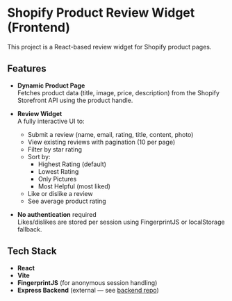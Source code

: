 # Shopify Product Review Widget (Frontend)

This project is a React-based review widget for Shopify product pages.

## Features

- **Dynamic Product Page**  
  Fetches product data (title, image, price, description) from the Shopify Storefront API using the product handle.

- **Review Widget**  
  A fully interactive UI to:
  - Submit a review (name, email, rating, title, content, photo)
  - View existing reviews with pagination (10 per page)
  - Filter by star rating
  - Sort by:
    - Highest Rating (default)
    - Lowest Rating
    - Only Pictures
    - Most Helpful (most liked)
  - Like or dislike a review
  - See average product rating

- **No authentication** required  
  Likes/dislikes are stored per session using FingerprintJS or localStorage fallback.

##  Tech Stack

- **React**
- **Vite** 
- **FingerprintJS** (for anonymous session handling)
- **Express Backend** (external — see [backend repo](https://github.com/lStanev00/Shopify-REST-Api-Demo))

